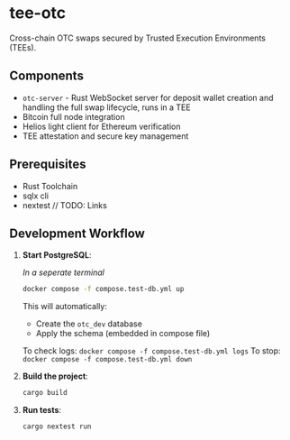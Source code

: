 # tee-otc

Cross-chain OTC swaps secured by Trusted Execution Environments (TEEs).

## Components

- `otc-server` - Rust WebSocket server for deposit wallet creation and handling the full swap lifecycle, runs in a TEE
- Bitcoin full node integration
- Helios light client for Ethereum verification
- TEE attestation and secure key management


## Prerequisites
- Rust Toolchain
- sqlx cli
- nextest
// TODO: Links

## Development Workflow

1. **Start PostgreSQL**:

   *In a seperate terminal*
   ```bash
   docker compose -f compose.test-db.yml up
   ```

   This will automatically:
   - Create the `otc_dev` database
   - Apply the schema (embedded in compose file)
   
   To check logs: `docker compose -f compose.test-db.yml logs`
   To stop: `docker compose -f compose.test-db.yml down`

2. **Build the project**:

   ```bash
   cargo build
   ```

3. **Run tests**:
   ```bash
   cargo nextest run 
   ```
